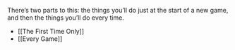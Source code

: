 There’s two parts to this: the things you’ll do just at the start of a new game, and then the things you’ll do every time.

- [[The First Time Only]]
- [[Every Game]]